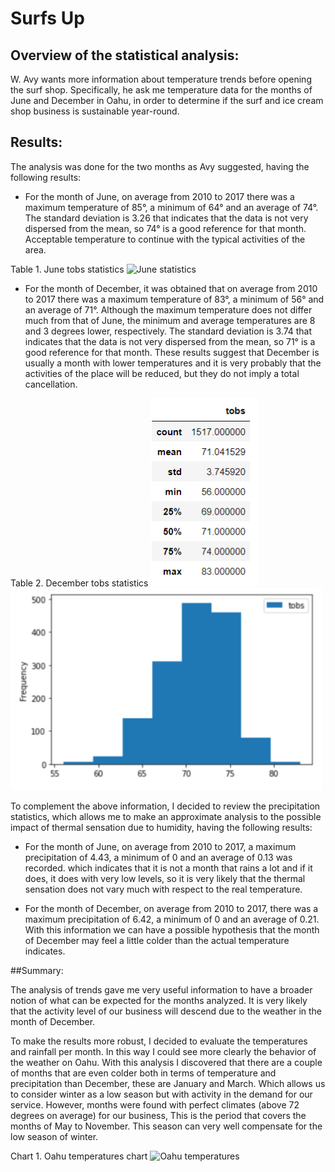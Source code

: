 # Surfs Up

## Overview of the statistical analysis:
W. Avy wants more information about temperature trends before opening the surf shop.
Specifically, he ask me temperature data for the months of June and December in Oahu, in order to determine if the surf and ice cream shop business is sustainable year-round.

## Results:

The analysis was done for the two months as Avy suggested, having the following results:

* For the month of June, on average from 2010 to 2017 there was a maximum temperature of 85°, a minimum of 64° and an average of 74°.
The standard deviation is 3.26 that indicates that the data is not very dispersed from the mean, so 74° is a good reference for that month.
Acceptable temperature to continue with the typical activities of the area.

Table 1. June tobs statistics
![June statistics]()

* For the month of December, it was obtained that on average from 2010 to 2017 there was a maximum temperature of 83°, a minimum of 56° and an average of 71°.
Although the maximum temperature does not differ much from that of June, the minimum and average temperatures are 8 and 3 degrees lower, respectively.
The standard deviation is 3.74 that indicates that the data is not very dispersed from the mean, so 71° is a good reference for that month.
These results suggest that December is usually a month with lower temperatures and it is very probably that the activities of the place will be reduced, but they do not imply a total cancellation.

Table 2. December tobs statistics
![December statistics](https://github.com/LAURYMEOW/surfs_up/blob/main/December%20Statistics.png)
![December statistics](https://github.com/LAURYMEOW/surfs_up/blob/main/December%20hist.png)

To complement the above information, I decided to review the precipitation statistics, which allows me to make an approximate analysis to the possible impact of thermal sensation due to humidity, having the following results:

* For the month of June, on average from 2010 to 2017, a maximum precipitation of 4.43, a minimum of 0 and an average of 0.13 was recorded.
which indicates that it is not a month that rains a lot and if it does, it does with very low levels, so it is very likely that the thermal sensation does not vary much with respect to the real temperature.

* For the month of December, on average from 2010 to 2017, there was a maximum precipitation of 6.42, a minimum of 0 and an average of 0.21.
With this information we can have a possible hypothesis that the month of December may feel a little colder than the actual temperature indicates.

##Summary:

The analysis of trends gave me very useful information to have a broader notion of what can be expected for the months analyzed.
It is very likely that the activity level of our business will descend due to the weather in the month of December.

To make the results more robust, I decided to evaluate the temperatures and rainfall per month. In this way I could see more clearly the behavior of the weather on Oahu.
With this analysis I discovered that there are a couple of months that are even colder both in terms of temperature and precipitation than December, these are January and March.
Which allows us to consider winter as a low season but with activity in the demand for our service. However, months were found with perfect climates (above 72 degrees on average) for our business,
This is the period that covers the months of May to November. This season can very well compensate for the low season of winter.

Chart 1. Oahu temperatures chart
![Oahu temperatures]()

